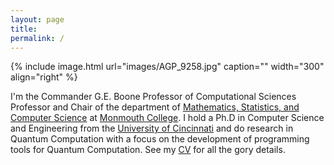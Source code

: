 ```yaml
---
layout: page
title:
permalink: /
---
```


{% include image.html url="images/AGP_9258.jpg" caption="" width="300" align="right" %}

I'm the Commander G.E. Boone Professor of Computational Sciences Professor and Chair of the department of [Mathematics, Statistics, and Computer Science](https://ou.monmouthcollege.edu/academics/math/faculty.aspx) at [Monmouth College](http://www.monmouthcollege.edu). I hold a Ph.D in Computer Science and Engineering from the [University of Cincinnati](http://www.uc.edu) and do research in Quantum Computation with a focus on the development of programming tools for Quantum Computation. See my [CV](/cv/) for all the gory details.
